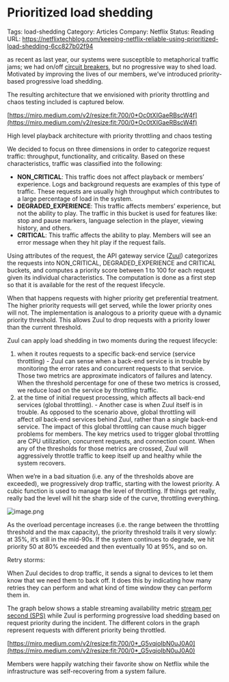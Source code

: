 # Prioritized load shedding

Tags: load-shedding
Category: Articles
Company: Netflix
Status: Reading
URL: https://netflixtechblog.com/keeping-netflix-reliable-using-prioritized-load-shedding-6cc827b02f94

as recent as last year, our systems were susceptible to metaphorical traffic jams; we had on/off [circuit breakers](https://netflixtechblog.com/introducing-hystrix-for-resilience-engineering-13531c1ab362), but no progressive way to shed load. Motivated by improving the lives of our members, we’ve introduced priority-based progressive load shedding.

The resulting architecture that we envisioned with priority throttling and chaos testing included is captured below.

[https://miro.medium.com/v2/resize:fit:700/0*Oc0tXIGaeRBscW4f](https://miro.medium.com/v2/resize:fit:700/0*Oc0tXIGaeRBscW4f)

High level playback architecture with priority throttling and chaos testing

We decided to focus on three dimensions in order to categorize request traffic: throughput, functionality, and criticality. Based on these characteristics, traffic was classified into the following:

- **NON_CRITICAL**: This traffic does not affect playback or members’ experience. Logs and background requests are examples of this type of traffic. These requests are usually high throughput which contributes to a large percentage of load in the system.
- **DEGRADED_EXPERIENCE**: This traffic affects members’ experience, but not the ability to play. The traffic in this bucket is used for features like: stop and pause markers, language selection in the player, viewing history, and others.
- **CRITICAL**: This traffic affects the ability to play. Members will see an error message when they hit play if the request fails.

Using attributes of the request, the API gateway service ([Zuul](https://github.com/Netflix/zuul)) categorizes the requests into NON_CRITICAL, DEGRADED_EXPERIENCE and CRITICAL buckets, and computes a priority score between 1 to 100 for each request given its individual characteristics. The computation is done as a first step so that it is available for the rest of the request lifecycle.

When that happens requests with higher priority get preferential treatment. The higher priority requests will get served, while the lower priority ones will not. The implementation is analogous to a priority queue with a dynamic priority threshold. This allows Zuul to drop requests with a priority lower than the current threshold.

Zuul can apply load shedding in two moments during the request lifecycle: 

1. when it routes requests to a specific back-end service (service throttling) - Zuul can sense when a back-end service is in trouble by monitoring the error rates and concurrent requests to that service. Those two metrics are approximate indicators of failures and latency. When the threshold percentage for one of these two metrics is crossed, we reduce load on the service by throttling traffic.
2. at the time of initial request processing, which affects all back-end services (global throttling). - Another case is when Zuul itself is in trouble. As opposed to the scenario above, global throttling will affect *all* back-end services behind Zuul, rather than a *single* back-end service. The impact of this global throttling can cause much bigger problems for members. The key metrics used to trigger global throttling are CPU utilization, concurrent requests, and connection count. When any of the thresholds for those metrics are crossed, Zuul will aggressively throttle traffic to keep itself up and healthy while the system recovers.

When we’re in a bad situation (i.e. any of the thresholds above are exceeded), we progressively drop traffic, starting with the lowest priority. A cubic function is used to manage the level of throttling. If things get really, really bad the level will hit the sharp side of the curve, throttling everything.

![image.png](image%209.png)

As the overload percentage increases (i.e. the range between the throttling threshold and the max capacity), the priority threshold trails it very slowly: at 35%, it’s still in the mid-90s. If the system continues to degrade, we hit priority 50 at 80% exceeded and then eventually 10 at 95%, and so on.

Retry storms:

When Zuul decides to drop traffic, it sends a signal to devices to let them know that we need them to back off. It does this by indicating how many retries they can perform and what kind of time window they can perform them in.

The graph below shows a stable streaming availability metric [stream per second (SPS)](https://netflixtechblog.com/sps-the-pulse-of-netflix-streaming-ae4db0e05f8a) while Zuul is performing progressive load shedding based on request priority during the incident. The different colors in the graph represent requests with different priority being throttled.

[https://miro.medium.com/v2/resize:fit:700/0*_G5vqioIbN0uJ0A0](https://miro.medium.com/v2/resize:fit:700/0*_G5vqioIbN0uJ0A0)

Members were happily watching their favorite show on Netflix while the infrastructure was self-recovering from a system failure.